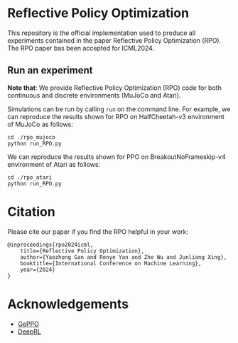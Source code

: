 # Reflective Policy Optimization

This repository is the official implementation used to produce all experiments contained in the paper Reflective Policy Optimization (RPO). The RPO paper bas been accepted for ICML2024.



## Run an experiment

**Note that**: We provide Reflective Policy Optimization (RPO) code for both continuous and discrete environments (MuJoCo and Atari). 

Simulations can be run by calling `run` on the command line. For example, we can reproduce the results shown for RPO on HalfCheetah-v3 environment of MuJoCo as follows:

```
cd ./rpo_mujoco
python run_RPO.py
```

We can reproduce the results shown for PPO on BreakoutNoFrameskip-v4 environment of Atari as follows:

```
cd ./rpo_atari
python run_RPO.py
```

# Citation
Please cite our paper if you find the RPO helpful in your work:
```
@inproceedings{rpo2024icml,
    title={Reflective Policy Optimization},
    author={Yaozhong Gan and Renye Yan and Zhe Wu and Junliang Xing},
    booktitle={International Conference on Machine Learning},
    year={2024}
}
```
# Acknowledgements

- [GePPO](https://github.com/jqueeney/geppo)
- [DeepRL](https://github.com/ShangtongZhang/DeepRL)
